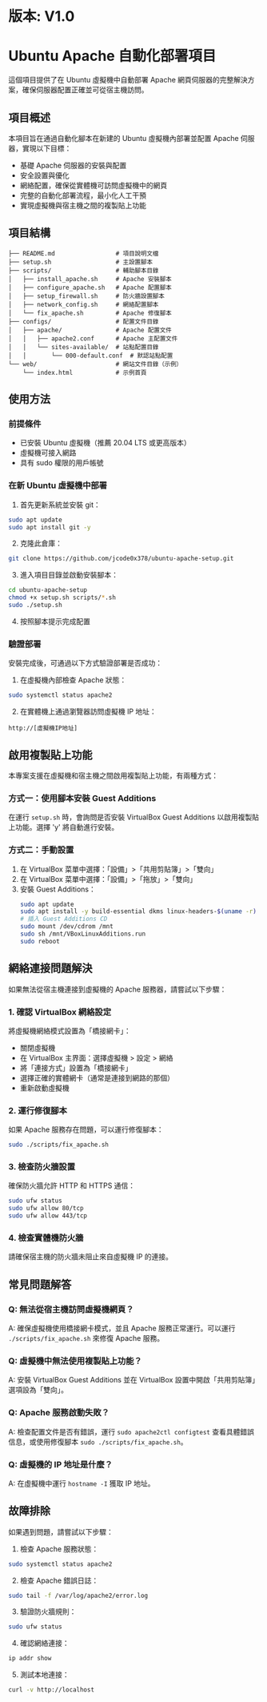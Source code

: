 # 版本: V1.0

# Ubuntu Apache 自動化部署項目

這個項目提供了在 Ubuntu 虛擬機中自動部署 Apache 網頁伺服器的完整解決方案，確保伺服器配置正確並可從宿主機訪問。

## 項目概述

本項目旨在通過自動化腳本在新建的 Ubuntu 虛擬機內部署並配置 Apache 伺服器，實現以下目標：

- 基礎 Apache 伺服器的安裝與配置
- 安全設置與優化
- 網絡配置，確保從實體機可訪問虛擬機中的網頁
- 完整的自動化部署流程，最小化人工干預
- 實現虛擬機與宿主機之間的複製貼上功能

## 項目結構

```
├── README.md                 # 項目說明文檔
├── setup.sh                  # 主設置腳本
├── scripts/                  # 輔助腳本目錄
│   ├── install_apache.sh     # Apache 安裝腳本
│   ├── configure_apache.sh   # Apache 配置腳本
│   ├── setup_firewall.sh     # 防火牆設置腳本
│   ├── network_config.sh     # 網絡配置腳本
│   └── fix_apache.sh         # Apache 修復腳本
├── configs/                  # 配置文件目錄
│   ├── apache/               # Apache 配置文件
│   │   ├── apache2.conf      # Apache 主配置文件
│   │   └── sites-available/  # 站點配置目錄
│   │       └── 000-default.conf  # 默認站點配置
└── web/                      # 網站文件目錄（示例）
    └── index.html            # 示例首頁
```

## 使用方法

### 前提條件

- 已安裝 Ubuntu 虛擬機（推薦 20.04 LTS 或更高版本）
- 虛擬機可接入網路
- 具有 sudo 權限的用戶帳號

### 在新 Ubuntu 虛擬機中部署

1. 首先更新系統並安裝 git：

```bash
sudo apt update
sudo apt install git -y
```

2. 克隆此倉庫：

```bash
git clone https://github.com/jcode0x378/ubuntu-apache-setup.git
```

3. 進入項目目錄並啟動安裝腳本：

```bash
cd ubuntu-apache-setup
chmod +x setup.sh scripts/*.sh
sudo ./setup.sh
```

4. 按照腳本提示完成配置

### 驗證部署

安裝完成後，可通過以下方式驗證部署是否成功：

1. 在虛擬機內部檢查 Apache 狀態：

```bash
sudo systemctl status apache2
```

2. 在實體機上通過瀏覽器訪問虛擬機 IP 地址：

```
http://[虛擬機IP地址]
```

## 啟用複製貼上功能

本專案支援在虛擬機和宿主機之間啟用複製貼上功能，有兩種方式：

### 方式一：使用腳本安裝 Guest Additions

在運行 `setup.sh` 時，會詢問是否安裝 VirtualBox Guest Additions 以啟用複製貼上功能。選擇 'y' 將自動進行安裝。

### 方式二：手動設置

1. 在 VirtualBox 菜單中選擇：「設備」>「共用剪貼簿」>「雙向」
2. 在 VirtualBox 菜單中選擇：「設備」>「拖放」>「雙向」
3. 安裝 Guest Additions：
   ```bash
   sudo apt update
   sudo apt install -y build-essential dkms linux-headers-$(uname -r)
   # 插入 Guest Additions CD
   sudo mount /dev/cdrom /mnt
   sudo sh /mnt/VBoxLinuxAdditions.run
   sudo reboot
   ```

## 網絡連接問題解決

如果無法從宿主機連接到虛擬機的 Apache 服務器，請嘗試以下步驟：

### 1. 確認 VirtualBox 網絡設定

將虛擬機網絡模式設置為「橋接網卡」：
- 關閉虛擬機
- 在 VirtualBox 主界面：選擇虛擬機 > 設定 > 網絡
- 將「連接方式」設置為「橋接網卡」
- 選擇正確的實體網卡（通常是連接到網路的那個）
- 重新啟動虛擬機

### 2. 運行修復腳本

如果 Apache 服務存在問題，可以運行修復腳本：

```bash
sudo ./scripts/fix_apache.sh
```

### 3. 檢查防火牆設置

確保防火牆允許 HTTP 和 HTTPS 通信：

```bash
sudo ufw status
sudo ufw allow 80/tcp
sudo ufw allow 443/tcp
```

### 4. 檢查實體機防火牆

請確保宿主機的防火牆未阻止來自虛擬機 IP 的連接。

## 常見問題解答

### Q: 無法從宿主機訪問虛擬機網頁？
A: 確保虛擬機使用橋接網卡模式，並且 Apache 服務正常運行。可以運行 `./scripts/fix_apache.sh` 來修復 Apache 服務。

### Q: 虛擬機中無法使用複製貼上功能？
A: 安裝 VirtualBox Guest Additions 並在 VirtualBox 設置中開啟「共用剪貼簿」選項設為「雙向」。

### Q: Apache 服務啟動失敗？
A: 檢查配置文件是否有錯誤，運行 `sudo apache2ctl configtest` 查看具體錯誤信息，或使用修復腳本 `sudo ./scripts/fix_apache.sh`。

### Q: 虛擬機的 IP 地址是什麼？
A: 在虛擬機中運行 `hostname -I` 獲取 IP 地址。

## 故障排除

如果遇到問題，請嘗試以下步驟：

1. 檢查 Apache 服務狀態：
```bash
sudo systemctl status apache2
```

2. 檢查 Apache 錯誤日誌：
```bash
sudo tail -f /var/log/apache2/error.log
```

3. 驗證防火牆規則：
```bash
sudo ufw status
```

4. 確認網絡連接：
```bash
ip addr show
```

5. 測試本地連接：
```bash
curl -v http://localhost
``` 